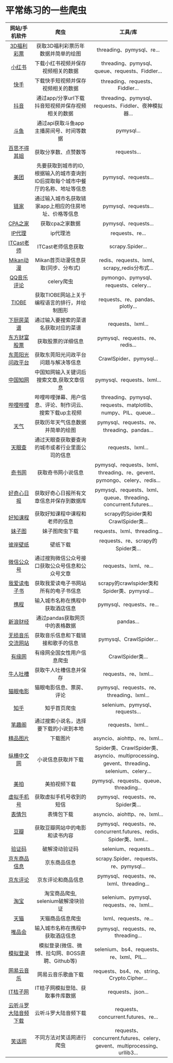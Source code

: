 # 平常练习的一些爬虫

|     网站/手机软件     |          爬虫          |     工具/库     |
| :-------------: | :-----------------------: | :--------------: |
| [3D福利彩票](./3D福利彩票 "3D福利彩票")  | 获取3D福利彩票历年数据并简单的绘图 | threading、pymysql、re... |
| [小红书](https://github.com/jll01/Spiders/tree/master/APP%E6%8A%93%E5%8C%85/%E5%B0%8F%E7%BA%A2%E4%B9%A6 "小红书")  | 下载小红书视频并保存视频相关的数据 | threading、pymysql、queue、requests、Fiddler... |
| [快手](https://github.com/jll01/Spiders/tree/master/APP%E6%8A%93%E5%8C%85/%E5%BF%AB%E6%89%8B "快手")  | 下载快手短视频并保存视频相关的数据 | threading、requests、Fiddler... |
| [抖音](https://github.com/jll01/Spiders/tree/master/APP%E6%8A%93%E5%8C%85/%E6%8A%96%E9%9F%B3 "抖音")  | 通过app/分享url下载抖音短视频并保存视频相关的数据 | threading、pymysql、requests、Fiddler、夜神模拟器... |
| [斗鱼](https://github.com/jll01/Spiders/tree/master/APP%E6%8A%93%E5%8C%85/%E6%96%97%E9%B1%BC "斗鱼")  | 通过api获取斗鱼app主播房间号、时间等数据 | pymysql... |
| [百思不得其姐](https://github.com/jll01/Spiders/tree/master/APP%E6%8A%93%E5%8C%85/%E7%99%BE%E6%80%9D%E4%B8%8D%E5%BE%97%E5%85%B6%E5%A7%90 "百思不得其姐")  | 获取分享数、点赞数等| requests... |
| [美团](https://github.com/jll01/Spiders/tree/master/APP%E6%8A%93%E5%8C%85/%E7%BE%8E%E5%9B%A2 "美团")  | 先要获取到城市的ID, 根据输入的城市查询到ID后提取每个城市中餐厅的名称、地址等信息 | pymysql、requests... |
| [链家](https://github.com/jll01/Spiders/tree/master/APP%E6%8A%93%E5%8C%85/%E9%93%BE%E5%AE%B6 "链家")  | 通过输入城市名获取链家app上相应的住房地址、价格等信息 | pymysql、requests... |
| [CPA之家](https://github.com/jll01/Spiders/tree/master/CPA%E4%B9%8B%E5%AE%B6 "CPA之家")  | 获取cpa之家数据 | pymysql、requests... |
| [IP代理](https://github.com/jll01/Spiders/tree/master/IP%E6%B1%A0%E5%92%8CCookie%E6%B1%A0 "IP代理")  | ip代理池 | requests、re... |
| [ITCast老师](https://github.com/jll01/Spiders/tree/master/ITCast%E8%80%81%E5%B8%88 "ITCast老师")  | ITCast老师信息获取 | scrapy.Spider... |
| [Mikan动漫](https://github.com/jll01/Spiders/tree/master/Mikan "Mikan动漫")  | Mikan首页动漫信息获取(同步、分布式) | redis、requests、lxml、scrapy_redis分布式... |
| [QQ音乐评论](https://github.com/jll01/Spiders/tree/master/QQ%E9%9F%B3%E4%B9%90%E8%AF%84%E8%AE%BA "QQ音乐评论")  | celery爬虫 | pymongo、pymysql、requests、celery... |
| [TIOBE](https://github.com/jll01/Spiders/tree/master/TIOBE "TIOBE")  | 获取TIOBE网站上关于编程语言的排行，并绘制图形 | requests、re、pandas、plotly... |
| [下厨房菜谱](https://github.com/jll01/Spiders/tree/master/%E4%B8%8B%E5%8E%A8%E6%88%BF%E8%8F%9C%E8%B0%B1 "下厨房菜谱")  | 通过输入要搜索的菜谱名获取对应的菜谱 | requests、lxml... |
| [东方财富股票](https://github.com/jll01/Spiders/tree/master/%E4%B8%9C%E6%96%B9%E8%B4%A2%E5%AF%8C%E8%82%A1%E7%A5%A8 "东方财富股票")  | 获取股票的详细信息 | pymysql、requests、re、redis... |
| [东莞阳光问政平台](https://github.com/jll01/Spiders/tree/master/%E4%B8%9C%E8%8E%9E%E9%98%B3%E5%85%89%E9%97%AE%E6%94%BF%E5%B9%B3%E5%8F%B0 "东莞阳光问政平台")  | 获取东莞阳光问政平台问题与解决等信息 | CrawlSpider、pymysql... |
| [中国知网](https://github.com/jll01/Spiders/tree/master/%E4%B8%AD%E5%9B%BD%E7%9F%A5%E7%BD%91 "中国知网")  | 中国知网输入关键词后搜索文章,获取文章信息 | pymysql、requests、lxml... |
| [哔哩哔哩](https://github.com/jll01/Spiders/tree/master/%E5%93%94%E5%93%A9%E5%93%94%E5%93%A9 "哔哩哔哩")  | 哔哩哔哩弹幕、用户信息、评论、制作词云、搜索下载up主视频 | threading、pymysql、requests、matplotlib、numpy、PIL、queue... |
| [天气](https://github.com/jll01/Spiders/tree/master/%E5%A4%A9%E6%B0%94 "天气")  | 获取历年天气信息数据并简单的绘图 | pymysql、requests、re、threading、pandas... |
| [天眼查](https://github.com/jll01/Spiders/tree/master/%E5%A4%A9%E7%9C%BC%E6%9F%A5 "天眼查")  | 通过天眼查获取要查询的城市或者行业里面公司的信息 | requests、lxml... |
| [奇书网](https://github.com/jll01/Spiders/tree/master/%E5%A5%87%E4%B9%A6%E7%BD%91 "奇书网")  | 获取奇书网小说信息 | pymysql、requests、lxml、threading、re、gevent、pymongo、celery、redis... |
| [好奇心日报](https://github.com/jll01/Spiders/tree/master/%E5%A5%BD%E5%A5%87%E5%BF%83%E6%97%A5%E6%8A%A5 "好奇心日报")  | 获取好奇心日报所有文章信息并保存到数据库 | pymysql、requests、lxml、queue、threading、concurrent.futures... |
| [好知课程](https://github.com/jll01/Spiders/tree/master/%E5%A5%BD%E7%9F%A5%E8%AF%BE%E7%A8%8B "好知课程")  | 获取好知课程中课程和老师的信息 | scrapy的Spider类和CrawlSpider类... |
| [妹子图](https://github.com/jll01/Spiders/tree/master/%E5%A6%B9%E5%AD%90%E5%9B%BE "妹子图")  | 妹子图爬虫下载 | requests、lxml、threading... |
| [彼岸壁纸](https://github.com/jll01/Spiders/tree/master/%E5%BD%BC%E5%B2%B8%E5%A3%81%E7%BA%B8 "彼岸壁纸")  | 壁纸下载 | requests、re、scrapy的Spider类... |
| [微信公众号](https://github.com/jll01/Spiders/tree/master/%E5%BE%AE%E4%BF%A1%E5%85%AC%E4%BC%97%E5%8F%B7 "狗微信公众号")  | 通过搜狗微信公众号接口获取公众号信息和公众号文章 | requests、lxml、re... |
| [我爱读电子书](https://github.com/jll01/Spiders/tree/master/%E6%88%91%E7%88%B1%E8%AF%BB%E7%94%B5%E5%AD%90%E4%B9%A6 "我爱读电子书")  | 获取我爱读电子书网站所有的电子书信息 | scrapy的crawlspider类和Spider类、pymysql... |
| [携程](https://github.com/jll01/Spiders/tree/master/%E6%90%BA%E7%A8%8B "携程")  | 输入城市名称在携程中获取酒店信息 | pymysql、requests、re... |
| [新浪财经](https://github.com/jll01/Spiders/tree/master/%E6%96%B0%E6%B5%AA%E8%B4%A2%E7%BB%8F "新浪财经")  | 通过pandas获取网页中的表格数据 | pandas... |
| [无损音乐交流网站](https://github.com/jll01/Spiders/tree/master/%E6%97%A0%E6%8D%9F%E9%9F%B3%E4%B9%90%E4%BA%A4%E6%B5%81%E7%BD%91%E7%AB%99 "无损音乐交流网站")  | 获取音乐信息和下载链接和歌手的信息 | pymysql、CrawlSpider... |
| [有缘网](https://github.com/jll01/Spiders/tree/master/%E6%9C%89%E7%BC%98%E7%BD%91 "有缘网")  | 有缘网全国女性用户信息爬虫 | CrawlSpider类... |
| [牛人吐槽](https://github.com/jll01/Spiders/tree/master/%E7%89%9B%E4%BA%BA%E5%90%90%E6%A7%BD "牛人吐槽")  | 获取牛人吐槽信息并保存 | requests、re、lxml... |
| [猫眼电影](https://github.com/jll01/Spiders/tree/master/%E7%8C%AB%E7%9C%BC%E7%94%B5%E5%BD%B1 "猫眼电影")  | 猫眼电影信息、票房、评论 | pymysql、requests、re、threading、lxml... |
| [知乎](https://github.com/jll01/Spiders/tree/master/%E7%9F%A5%E4%B9%8E "知乎")  | 知乎首页爬虫 | selenium、pymysql、requests... |
| [笔趣阁](https://github.com/jll01/Spiders/tree/master/%E7%AC%94%E8%B6%A3%E9%98%81 "笔趣阁")  | 通过搜索小说名，选择要下载的小说到本地 | requests、lxml... |
| [精品图片](https://github.com/jll01/Spiders/tree/master/%E7%B2%BE%E5%93%81%E5%9B%BE%E7%89%87 "精品图片")  | 下载图片 | asyncio、aiohttp、re、lxml... |
| [纵横中文网](https://github.com/jll01/Spiders/tree/master/%E7%BA%B5%E6%A8%AA%E4%B8%AD%E6%96%87%E7%BD%91 "纵横中文网")  | 小说信息获取并下载 | Spider类、CrawlSpider类、asyncio、multiprocessing、<br>gevent、threading、selenium、celery... |
| [美拍](https://github.com/jll01/Spiders/tree/master/%E7%BE%8E%E6%8B%8D "美拍")  | 美拍视频下载 | pymysql、requests、queue、threading... |
| [虚拟手机号](https://github.com/jll01/Spiders/tree/master/%E8%99%9A%E6%8B%9F%E6%89%8B%E6%9C%BA%E5%8F%B7 "虚拟手机号")  | 获取虚拟手机号收到的短信 | pymysql、requests、re、Spider类... |
| [表情包](https://github.com/jll01/Spiders/tree/master/%E8%A1%A8%E6%83%85%E5%8C%85 "表情包")  | 表情包下载 | asyncio、aiohttp、re、lxml... |
| [豆瓣](https://github.com/jll01/Spiders/tree/master/%E8%B1%86%E7%93%A3 "豆瓣")  | 获取豆瓣网站中的电影和读书内容 | pymysql、requests、re、concurrent.futures、redis、Spider类、lxml... |
| [验证码](https://github.com/jll01/Spiders/tree/master/%E9%AA%8C%E8%AF%81%E7%A0%81 "验证码")  | 破解滑动验证码 | selenium、requests... |
| [京东商品信息](https://github.com/jll01/Spiders/tree/master/%E7%94%B5%E5%95%86%E5%B9%B3%E5%8F%B0/jingdong "京东商品信息")  | 京东商品信息 | scrapy.Spider、requests、re、pymysql... |
| [京东评论](https://github.com/jll01/Spiders/tree/master/%E7%94%B5%E5%95%86%E5%B9%B3%E5%8F%B0/jingdong_requests "京东评论")  | 京东评论和商品信息 | pymysql、requests、re、lxml、threading... |
| [淘宝](https://github.com/jll01/Spiders/tree/master/%E7%94%B5%E5%95%86%E5%B9%B3%E5%8F%B0/taobao "淘宝")  | 淘宝商品爬虫, selenium破解滑块验证 | selenium、pymysql、requests、re、lxml... |
| [天猫](https://github.com/jll01/Spiders/tree/master/%E7%94%B5%E5%95%86%E5%B9%B3%E5%8F%B0/tianmao "天猫")  | 天猫商品信息爬虫 | lxml、requests、re... |
| [唯品会](https://github.com/jll01/Spiders/tree/master/%E7%94%B5%E5%95%86%E5%B9%B3%E5%8F%B0/weipinhui "唯品会")  | 输入城市名称在携程中获取酒店信息 | pymysql、requests、re、threading... |
| [模拟登录](https://github.com/jll01/Spiders/tree/master/%E6%A8%A1%E6%8B%9F%E7%99%BB%E9%99%86 "模拟登录")  | 模拟登录(微信、微博、拉勾网、BOSS直聘、Github等) | selenium、bs4、requests、re、lxml、PIL... |
| [网易云音乐](https://github.com/jll01/Spiders/tree/master/%E7%BD%91%E6%98%93%E4%BA%91%E9%9F%B3%E4%B9%90 "网易云音乐")  | 网易云音乐歌曲下载 | requests、bs4、re、string、Crypto.Cipher... |
| [IT桔子网](https://github.com/jll01/Spiders/tree/master/IT%E6%A1%94%E5%AD%90%E7%BD%91 "IT桔子网")  | IT桔子网模拟登陆、获取事件库数据 | requests、json... |
| [云听斗罗大陆音频下载](https://github.com/jll01/Spiders/tree/master/%E4%BA%91%E5%90%AC%E6%96%97%E7%BD%97%E5%A4%A7%E9%99%86%E9%9F%B3%E9%A2%91%E4%B8%8B%E8%BD%BD "云听斗罗大陆音频下")  | 云听斗罗大陆音频下载 | requests、concurrent.futures、re... |
| [笑话网](https://github.com/jll01/Spiders/tree/master/%E6%A8%A1%E6%9D%BF "笑话网爬虫")  | 不同方法对笑话网进行爬虫 | requests、concurrent.futures、celery、gevent、multiprocessing、urllib3... |
